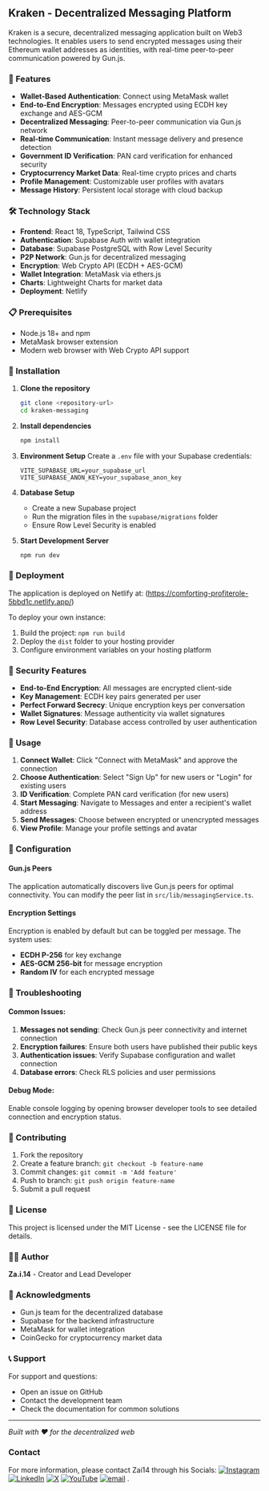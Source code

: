 ## Kraken - Decentralized Messaging Platform

Kraken is a secure, decentralized messaging application built on Web3 technologies. It enables users to send encrypted messages using their Ethereum wallet addresses as identities, with real-time peer-to-peer communication powered by Gun.js.

### 🚀 Features

- **Wallet-Based Authentication**: Connect using MetaMask wallet
- **End-to-End Encryption**: Messages encrypted using ECDH key exchange and AES-GCM
- **Decentralized Messaging**: Peer-to-peer communication via Gun.js network
- **Real-time Communication**: Instant message delivery and presence detection
- **Government ID Verification**: PAN card verification for enhanced security
- **Cryptocurrency Market Data**: Real-time crypto prices and charts
- **Profile Management**: Customizable user profiles with avatars
- **Message History**: Persistent local storage with cloud backup

### 🛠️ Technology Stack

- **Frontend**: React 18, TypeScript, Tailwind CSS
- **Authentication**: Supabase Auth with wallet integration
- **Database**: Supabase PostgreSQL with Row Level Security
- **P2P Network**: Gun.js for decentralized messaging
- **Encryption**: Web Crypto API (ECDH + AES-GCM)
- **Wallet Integration**: MetaMask via ethers.js
- **Charts**: Lightweight Charts for market data
- **Deployment**: Netlify

### 📋 Prerequisites

- Node.js 18+ and npm
- MetaMask browser extension
- Modern web browser with Web Crypto API support

### 🔧 Installation

1. **Clone the repository**
   ```bash
   git clone <repository-url>
   cd kraken-messaging
   ```

2. **Install dependencies**
   ```bash
   npm install
   ```

3. **Environment Setup**
   Create a `.env` file with your Supabase credentials:
   ```env
   VITE_SUPABASE_URL=your_supabase_url
   VITE_SUPABASE_ANON_KEY=your_supabase_anon_key
   ```

4. **Database Setup**
   - Create a new Supabase project
   - Run the migration files in the `supabase/migrations` folder
   - Ensure Row Level Security is enabled

5. **Start Development Server**
   ```bash
   npm run dev
   ```

### 🚀 Deployment

The application is deployed on Netlify at: (https://comforting-profiterole-5bbd1c.netlify.app/)

To deploy your own instance:
1. Build the project: `npm run build`
2. Deploy the `dist` folder to your hosting provider
3. Configure environment variables on your hosting platform

### 🔐 Security Features

- **End-to-End Encryption**: All messages are encrypted client-side
- **Key Management**: ECDH key pairs generated per user
- **Perfect Forward Secrecy**: Unique encryption keys per conversation
- **Wallet Signatures**: Message authenticity via wallet signatures
- **Row Level Security**: Database access controlled by user authentication

### 📱 Usage

1. **Connect Wallet**: Click "Connect with MetaMask" and approve the connection
2. **Choose Authentication**: Select "Sign Up" for new users or "Login" for existing users
3. **ID Verification**: Complete PAN card verification (for new users)
4. **Start Messaging**: Navigate to Messages and enter a recipient's wallet address
5. **Send Messages**: Choose between encrypted or unencrypted messages
6. **View Profile**: Manage your profile settings and avatar

### 🔧 Configuration

#### Gun.js Peers
The application automatically discovers live Gun.js peers for optimal connectivity. You can modify the peer list in `src/lib/messagingService.ts`.

#### Encryption Settings
Encryption is enabled by default but can be toggled per message. The system uses:
- **ECDH P-256** for key exchange
- **AES-GCM 256-bit** for message encryption
- **Random IV** for each encrypted message

### 🐛 Troubleshooting

#### Common Issues:

1. **Messages not sending**: Check Gun.js peer connectivity and internet connection
2. **Encryption failures**: Ensure both users have published their public keys
3. **Authentication issues**: Verify Supabase configuration and wallet connection
4. **Database errors**: Check RLS policies and user permissions

#### Debug Mode:
Enable console logging by opening browser developer tools to see detailed connection and encryption status.

### 🤝 Contributing

1. Fork the repository
2. Create a feature branch: `git checkout -b feature-name`
3. Commit changes: `git commit -m 'Add feature'`
4. Push to branch: `git push origin feature-name`
5. Submit a pull request

### 📄 License

This project is licensed under the MIT License - see the LICENSE file for details.

### 👨‍💻 Author

**Za.i.14** - Creator and Lead Developer

### 🙏 Acknowledgments

- Gun.js team for the decentralized database
- Supabase for the backend infrastructure
- MetaMask for wallet integration
- CoinGecko for cryptocurrency market data

### 📞 Support

For support and questions:
- Open an issue on GitHub
- Contact the development team
- Check the documentation for common solutions

---

*Built with ❤️ for the decentralized web*
### Contact
For more information, please contact Zai14 through his Socials:
 [![Instagram](https://img.shields.io/badge/Instagram-%23E4405F.svg?logo=Instagram&logoColor=white)](https://instagram.com/Za.i.14) [![LinkedIn](https://img.shields.io/badge/LinkedIn-%230077B5.svg?logo=linkedin&logoColor=white)](https://linkedin.com/in/zai14) [![X](https://img.shields.io/badge/X-black.svg?logo=X&logoColor=white)](https://x.com/Za_i14) [![YouTube](https://img.shields.io/badge/YouTube-%23FF0000.svg?logo=YouTube&logoColor=white)](https://youtube.com/@Za.i.14) [![email](https://img.shields.io/badge/Email-D14836?logo=gmail&logoColor=white)](mailto:ZaidShabir67@gmail.com) 
.
